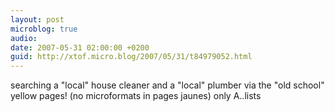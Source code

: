 ```yaml
---
layout: post
microblog: true
audio: 
date: 2007-05-31 02:00:00 +0200
guid: http://xtof.micro.blog/2007/05/31/t84979052.html
---
```

searching a "local" house cleaner and a "local" plumber via the "old school" yellow pages! (no microformats in pages jaunes) only A..lists
